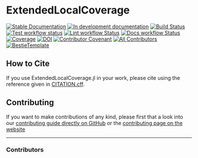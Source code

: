 # ExtendedLocalCoverage

[![Stable Documentation](https://img.shields.io/badge/docs-stable-blue.svg)](https://disberd.github.io/ExtendedLocalCoverage.jl/stable)
[![In development documentation](https://img.shields.io/badge/docs-dev-blue.svg)](https://disberd.github.io/ExtendedLocalCoverage.jl/dev)
[![Build Status](https://github.com/disberd/ExtendedLocalCoverage.jl/workflows/Test/badge.svg)](https://github.com/disberd/ExtendedLocalCoverage.jl/actions)
[![Test workflow status](https://github.com/disberd/ExtendedLocalCoverage.jl/actions/workflows/Test.yml/badge.svg?branch=main)](https://github.com/disberd/ExtendedLocalCoverage.jl/actions/workflows/Test.yml?query=branch%3Amain)
[![Lint workflow Status](https://github.com/disberd/ExtendedLocalCoverage.jl/actions/workflows/Lint.yml/badge.svg?branch=main)](https://github.com/disberd/ExtendedLocalCoverage.jl/actions/workflows/Lint.yml?query=branch%3Amain)
[![Docs workflow Status](https://github.com/disberd/ExtendedLocalCoverage.jl/actions/workflows/Docs.yml/badge.svg?branch=main)](https://github.com/disberd/ExtendedLocalCoverage.jl/actions/workflows/Docs.yml?query=branch%3Amain)
[![Coverage](https://codecov.io/gh/disberd/ExtendedLocalCoverage.jl/branch/main/graph/badge.svg)](https://codecov.io/gh/disberd/ExtendedLocalCoverage.jl)
[![DOI](https://zenodo.org/badge/DOI/FIXME)](https://doi.org/FIXME)
[![Contributor Covenant](https://img.shields.io/badge/Contributor%20Covenant-2.1-4baaaa.svg)](CODE_OF_CONDUCT.md)
[![All Contributors](https://img.shields.io/github/all-contributors/disberd/ExtendedLocalCoverage.jl?labelColor=5e1ec7&color=c0ffee&style=flat-square)](#contributors)
[![BestieTemplate](https://img.shields.io/endpoint?url=https://raw.githubusercontent.com/JuliaBesties/BestieTemplate.jl/main/docs/src/assets/badge.json)](https://github.com/JuliaBesties/BestieTemplate.jl)

## How to Cite

If you use ExtendedLocalCoverage.jl in your work, please cite using the reference given in [CITATION.cff](https://github.com/disberd/ExtendedLocalCoverage.jl/blob/main/CITATION.cff).

## Contributing

If you want to make contributions of any kind, please first that a look into our [contributing guide directly on GitHub](docs/src/90-contributing.md) or the [contributing page on the website](https://disberd.github.io/ExtendedLocalCoverage.jl/dev/90-contributing/)

---

### Contributors

<!-- ALL-CONTRIBUTORS-LIST:START - Do not remove or modify this section -->
<!-- prettier-ignore-start -->
<!-- markdownlint-disable -->

<!-- markdownlint-restore -->
<!-- prettier-ignore-end -->

<!-- ALL-CONTRIBUTORS-LIST:END -->

